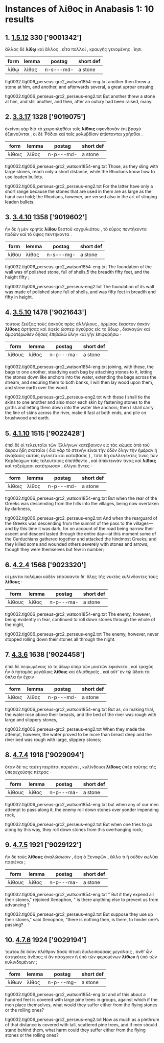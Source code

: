 # Instances of λίθος in Anabasis 1: 10 results
## 1. [1.5.12](https://beyond-translation.perseus.org/reader/urn:cts:greekLit:tlg0032.tlg006.perseus-grc2:1.5.12?mode=syntax-trees) 330 ['9001342']
ἄλλος δὲ **λίθῳ** καὶ ἄλλος , εἶτα πολλοί , κραυγῆς γενομένης . ἵησι 

| form | lemma | postag | short def |
| --- | --- | --- | --- |
| λίθῳ | λίθος | n-s---md- | a stone |

tlg0032.tlg006_perseus-grc2_watson1854-eng.txt another then threw a stone at him, and another, and afterwards several, a great uproar ensuing. 

tlg0032.tlg006_perseus-grc2_perseus-eng2.txt But another threw a stone at him, and still another, and then, after an outcry had been raised, many. 

## 2. [3.3.17](https://beyond-translation.perseus.org/reader/urn:cts:greekLit:tlg0032.tlg006.perseus-grc2:3.3.17?mode=syntax-trees) 1328 ['9019075']
ἐκεῖναι γὰρ διὰ τὸ χειροπληθέσι τοῖς **λίθοις** σφενδονᾶν ἐπὶ βραχὺ ἐξικνοῦνται , οἱ δὲ Ῥόδιοι καὶ ταῖς μολυβδίσιν ἐπίστανται χρῆσθαι . 

| form | lemma | postag | short def |
| --- | --- | --- | --- |
| λίθοις | λίθος | n-p---md- | a stone |

tlg0032.tlg006_perseus-grc2_watson1854-eng.txt Those, as they sling with large stones, reach only a short distance, while the Rhodians know how to use leaden bullets. 

tlg0032.tlg006_perseus-grc2_perseus-eng2.txt For the latter have only a short range because the stones that are used in them are as large as the hand can hold; the Rhodians, however, are versed also in the art of slinging leaden bullets. 

## 3. [3.4.10](https://beyond-translation.perseus.org/reader/urn:cts:greekLit:tlg0032.tlg006.perseus-grc2:3.4.10?mode=syntax-trees) 1358 ['9019602']
ἦν δὲ ἡ μὲν κρηπὶς **λίθου** ξεστοῦ κογχυλιάτου , τὸ εὖρος πεντήκοντα ποδῶν καὶ τὸ ὕψος πεντήκοντα . 

| form | lemma | postag | short def |
| --- | --- | --- | --- |
| λίθου | λίθος | n-s---mg- | a stone |

tlg0032.tlg006_perseus-grc2_watson1854-eng.txt The foundation of the wall was of polished stone, full of shells,5 the breadth fifty feet, and the height fifty ; 

tlg0032.tlg006_perseus-grc2_perseus-eng2.txt The foundation of its wall was made of polished stone full of shells, and was fifty feet in breadth and fifty in height. 

## 4. [3.5.10](https://beyond-translation.perseus.org/reader/urn:cts:greekLit:tlg0032.tlg006.perseus-grc2:3.5.10?mode=syntax-trees) 1478 ['9021643']
τούτοις ζεύξας τοὺς ἀσκοὺς πρὸς ἀλλήλους , ὁρμίσας ἕκαστον ἀσκὸν **λίθους** ἀρτήσας καὶ ἀφεὶς ὥσπερ ἀγκύρας εἰς τὸ ὕδωρ , διαγαγὼν καὶ ἀμφοτέρωθεν δήσας ἐπιβαλῶ ὕλην καὶ γῆν ἐπιφορήσω · 

| form | lemma | postag | short def |
| --- | --- | --- | --- |
| λίθους | λίθος | n-p---ma- | a stone |

tlg0032.tlg006_perseus-grc2_watson1854-eng.txt joining, with these, the bags to one another, steadying each bag by attaching stones to it, letting the stones down like anchors into the water, extending the bags across the stream, and securing them to both banks, I will then lay wood upon them, and strew earth over the wood. 

tlg0032.tlg006_perseus-grc2_perseus-eng2.txt with these I shall tie the skins to one another and also moor each skin by fastening stones to the girths and letting them down into the water like anchors; then I shall carry the line of skins across the river, make it fast at both ends, and pile on brushwood and earth. 

## 5. [4.1.10](https://beyond-translation.perseus.org/reader/urn:cts:greekLit:tlg0032.tlg006.perseus-grc2:4.1.10?mode=syntax-trees) 1515 ['9022428']
ἐπεὶ δὲ οἱ τελευταῖοι τῶν Ἑλλήνων κατέβαινον εἰς τὰς κώμας ἀπὸ τοῦ ἄκρου ἤδη σκοταῖοι ( διὰ γὰρ τὸ στενὴν εἶναι τὴν ὁδὸν ὅλην τὴν ἡμέραν ἡ ἀνάβασις αὐτοῖς ἐγένετο καὶ κατάβασις ) , τότε δὴ συλλεγέντες τινὲς τῶν Καρδούχων τοῖς τελευταίοις ἐπετίθεντο , καὶ ἀπέκτεινάν τινας καὶ **λίθοις** καὶ τοξεύμασι κατέτρωσαν , ὀλίγοι ὄντες · 

| form | lemma | postag | short def |
| --- | --- | --- | --- |
| λίθοις | λίθος | n-p---md- | a stone |

tlg0032.tlg006_perseus-grc2_watson1854-eng.txt But when the rear of the Greeks was descending from the hills into the villages, being now overtaken by darkness, 

tlg0032.tlg006_perseus-grc2_perseus-eng2.txt And when the rearguard of the Greeks was descending from the summit of the pass to the villages—and by this time it was dark, for on account of the road being narrow their ascent and descent lasted through the entire day—at this moment some of the Carduchians gathered together and attacked the hindmost Greeks; and they killed some and wounded others severely with stones and arrows, though they were themselves but few in number; 

## 6. [4.2.4](https://beyond-translation.perseus.org/reader/urn:cts:greekLit:tlg0032.tlg006.perseus-grc2:4.2.4?mode=syntax-trees) 1568 ['9023320']
οἱ μέντοι πολέμιοι οὐδὲν ἐπαύσαντο δι’ ὅλης τῆς νυκτὸς κυλίνδοντες τοὺς **λίθους** · 

| form | lemma | postag | short def |
| --- | --- | --- | --- |
| λίθους | λίθος | n-p---ma- | a stone |

tlg0032.tlg006_perseus-grc2_watson1854-eng.txt The enemy, however, being evidently in fear, continued to roll down stones through the whole of the night, 

tlg0032.tlg006_perseus-grc2_perseus-eng2.txt The enemy, however, never stopped rolling down their stones all through the night. 

## 7. [4.3.6](https://beyond-translation.perseus.org/reader/urn:cts:greekLit:tlg0032.tlg006.perseus-grc2:4.3.6?mode=syntax-trees) 1638 ['9024458']
ἐπεὶ δὲ πειρωμένοις τό τε ὕδωρ ὑπὲρ τῶν μαστῶν ἐφαίνετο , καὶ τραχὺς ἦν ὁ ποταμὸς μεγάλοις **λίθοις** καὶ ὀλισθηροῖς , καὶ οὔτ’ ἐν τῷ ὕδατι τὰ ὅπλα ἦν ἔχειν · 

| form | lemma | postag | short def |
| --- | --- | --- | --- |
| λίθοις | λίθος | n-p---md- | a stone |

tlg0032.tlg006_perseus-grc2_watson1854-eng.txt But as, on making trial, the water rose above their breasts, and the bed of the river was rough with large and slippery stones, 

tlg0032.tlg006_perseus-grc2_perseus-eng2.txt When they made the attempt, however, the water proved to be more than breast deep and the river bed was rough with large, slippery stones; 

## 8. [4.7.4](https://beyond-translation.perseus.org/reader/urn:cts:greekLit:tlg0032.tlg006.perseus-grc2:4.7.4?mode=syntax-trees) 1918 ['9029094']
ὅταν δέ τις ταύτῃ πειρᾶται παριέναι , κυλίνδουσι **λίθους** ὑπὲρ ταύτης τῆς ὑπερεχούσης πέτρας · 

| form | lemma | postag | short def |
| --- | --- | --- | --- |
| λίθους | λίθος | n-p---ma- | a stone |

tlg0032.tlg006_perseus-grc2_watson1854-eng.txt but when any of our men attempt to pass along it, the enemy roll down stones over yonder impending rock, 

tlg0032.tlg006_perseus-grc2_perseus-eng2.txt But when one tries to go along by this way, they roll down stones from this overhanging rock; 

## 9. [4.7.5](https://beyond-translation.perseus.org/reader/urn:cts:greekLit:tlg0032.tlg006.perseus-grc2:4.7.5?mode=syntax-trees) 1921 ['9029122']
ἢν δὲ τοὺς **λίθους** ἀναλώσωσιν , ἔφη ὁ Ξενοφῶν , ἄλλο τι ἢ οὐδὲν κωλύει παριέναι ; 

| form | lemma | postag | short def |
| --- | --- | --- | --- |
| λίθους | λίθος | n-p---ma- | a stone |

tlg0032.tlg006_perseus-grc2_watson1854-eng.txt " But if they expend all their stones," rejoined Xenophon, " is there anything else to prevent us from advancing ? 

tlg0032.tlg006_perseus-grc2_perseus-eng2.txt But suppose they use up their stones," said Xenophon, "there is nothing then, is there, to hinder one’s passing? 

## 10. [4.7.6](https://beyond-translation.perseus.org/reader/urn:cts:greekLit:tlg0032.tlg006.perseus-grc2:4.7.6?mode=syntax-trees) 1924 ['9029194']
τούτου δὲ ὅσον πλέθρον δασὺ πίτυσι διαλειπούσαις μεγάλαις , ἀνθ’ ὧν ἑστηκότες ἄνδρες τί ἂν πάσχοιεν ἢ ὑπὸ τῶν φερομένων **λίθων** ἢ ὑπὸ τῶν κυλινδομένων ; 

| form | lemma | postag | short def |
| --- | --- | --- | --- |
| λίθων | λίθος | n-p---mg- | a stone |

tlg0032.tlg006_perseus-grc2_watson1854-eng.txt and of this about a hundred feet is covered with large pine trees in groups, against which if the men place themselves, what would they suffer either from the flying stones or the rolling ones? 

tlg0032.tlg006_perseus-grc2_perseus-eng2.txt Now as much as a plethrum of that distance is covered with tall, scattered pine trees, and if men should stand behind them, what harm could they suffer either from the flying stones or the rolling ones? 

